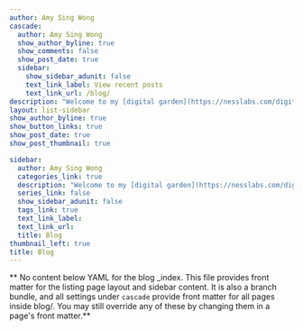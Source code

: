 ```yaml
---
author: Amy Sing Wong
cascade:
  author: Amy Sing Wong
  show_author_byline: true
  show_comments: false
  show_post_date: true
  sidebar:
    show_sidebar_adunit: false
    text_link_label: View recent posts
    text_link_url: /blog/
description: "Welcome to my [digital garden](https://nesslabs.com/digital-garden-set-up).\n Coming soon!"
layout: list-sidebar
show_author_byline: true
show_button_links: true
show_post_date: true
show_post_thumbnail: true

sidebar:
  author: Amy Sing Wong
  categories_link: true
  description: "Welcome to my [digital garden](https://nesslabs.com/digital-garden-set-up).\n Coming soon!"
  series_link: false
  show_sidebar_adunit: false
  tags_link: true
  text_link_label: 
  text_link_url: 
  title: Blog
thumbnail_left: true
title: Blog
---
```


** No content below YAML for the blog _index. This file provides front matter for the listing page layout and sidebar content. It is also a branch bundle, and all settings under `cascade` provide front matter for all pages inside blog/. You may still override any of these by changing them in a page's front matter.**
